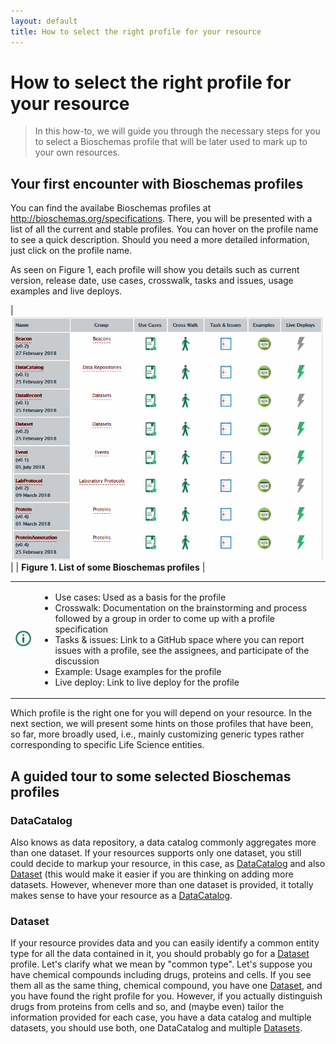 ```yaml
---
layout: default
title: How to select the right profile for your resource
---
```


# How to select the right profile for your resource

>In this how-to, we will guide you through the necessary steps for you to select a Bioschemas profile that will be later used to mark up to your own resources.

## Your first encounter with Bioschemas profiles

You can find the availabe Bioschemas profiles at http://bioschemas.org/specifications. There, you will be presented with a list of all the current and stable profiles. You can hover on the profile name to see a quick description. Should you need a more detailed information, just click on the profile name.

As seen on Figure 1,  each profile will show you details such as current version, release date, use cases, crosswalk, tasks and issues, usage examples and live deploys. 

| ![Figure 1. List of some Bioschemas profiles](../images/specifications.png) |
| __Figure 1. List of some Bioschemas profiles__ |

<table>
  <tbody>
    <tr>
      <td align="center">
        <img src="../images/information_mark.png" alt="info">
      </td>
      <td>
      <ul>
        <li>Use cases: Used as a basis for the profile</li>
        <li>Crosswalk: Documentation on the brainstorming and process followed by a group in order to come up with a profile specification</li>
        <li>Tasks & issues: Link to a GitHub space where you can report issues with a profile, see the assignees, and participate of the discussion</li>
        <li>Example: Usage examples for the profile</li>
        <li>Live deploy: Link to live deploy for the profile</li>
      </ul>
      </td>
    </tr>
  </tbody>
</table>

Which profile is the right one for you will depend on your resource. In the next section, we will present some hints on those profiles that have been, so far, more broadly used, i.e., mainly customizing generic types rather corresponding to specific Life Science entities.

## A guided tour to some selected Bioschemas profiles

### DataCatalog

Also knows as data repository, a data catalog commonly aggregates more than one dataset. If your resources supports only one dataset, you still could decide to markup your resource, in this case, as [DataCatalog](/specifications/DataCatalog) and also [Dataset](/specifications/Dataset) (this would make it easier if you are thinking on adding more datasets. However, whenever more than one dataset is provided, it totally makes sense to have your resource as a [DataCatalog](/specifications/DataCatalog).

### Dataset

If your resource provides data and you can easily identify a common entity type for all the data contained in it, you should probably go for a [Dataset](/specifications/Dataset) profile. Let's clarify what we mean by "common type". Let's suppose you have chemical compounds including drugs, proteins and cells. If you see them all as the same thing, chemical compound, you have one [Dataset](/specifications/Dataset), and you have found the right profile for you. However, if you actually distinguish drugs from proteins from cells and so, and (maybe even) tailor the information provided for each case, you have a data catalog and multiple datasets, you should use both, one DataCatalog and multiple [Datasets](/specifications/Dataset).